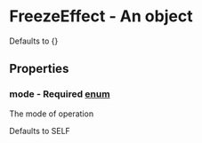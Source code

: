 

# FreezeEffect - An object



Defaults to {}



## Properties



### mode - Required [enum](enum)



 The mode of operation



Defaults to SELF

